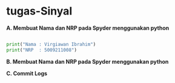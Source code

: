 # tugas-Sinyal
**A. Membuat Nama dan NRP pada Spyder menggunakan python**
```python

print("Nama : Virgiawan Ibrahim")
print("NRP  : 5009211008")
```
**B. Membuat Nama dan NRP pada Spyder menggunakan python**

**C. Commit Logs**

